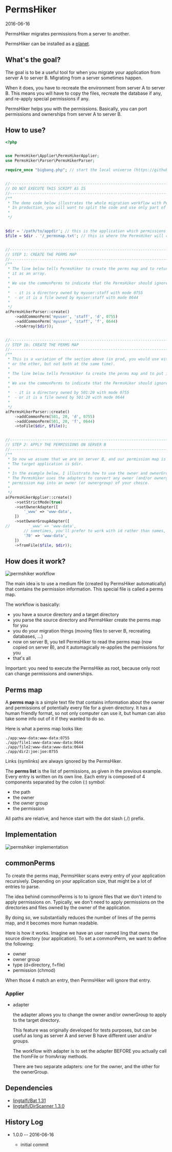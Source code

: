 PermsHiker
===============
2016-06-16


PermsHiker migrates permissions from a server to another.

PermsHiker can be installed as a [planet](https://github.com/lingtalfi/Observer/blob/master/article/article.planetReference.eng.md).



What's the goal?
-------------------

The goal is to be a useful tool for when you migrate your application from server A to server B.
Migrating from a server sometimes happen.

When it does, you have to recreate the environment from server A to server B.
This means you will have to copy the files, recreate the database if any, and re-apply special permissions if any.

PermsHiker helps you with the permissions. 
Basically, you can port permissions and ownerships from server A to server B.




How to use?
--------------

```php
<?php


use PermsHiker\Applier\PermsHikerApplier;
use PermsHiker\Parser\PermsHikerParser;

require_once "bigbang.php"; // start the local universe (https://github.com/lingtalfi/Observer/blob/master/article/article.planetReference.eng.md)


//------------------------------------------------------------------------------/
// DO NOT EXECUTE THIS SCRIPT AS IS
//------------------------------------------------------------------------------/
/**
 * The demo code below illustrates the whole migration workflow with PermsHiker.
 * In production, you will want to split the code and use only part of it at a time.
 *
 */


$dir = '/path/to/appdir'; // this is the application which permissions we want to port
$file = $dir . '/_permsmap.txt'; // this is where the PermsHiker will create/read from the perms map


//------------------------------------------------------------------------------/
// STEP 1: CREATE THE PERMS MAP
//------------------------------------------------------------------------------/
/**
 * The line below tells PermsHiker to create the perms map and to return
 * it as an array.
 *
 * We use the commonPerms to indicate that the PermsHiker should ignore a file if:
 *
 *  - it is a directory owned by myuser:staff with mode 0755
 *  - or it is a file owned by myuser:staff with mode 0644
 *
 */
a(PermsHikerParser::create()
    ->addCommonPerm('myuser', 'staff', 'd', 0755)
    ->addCommonPerm('myuser', 'staff', 'f', 0644)
    ->toArray($dir));


//------------------------------------------------------------------------------/
// STEP 1b: CREATE THE PERMS MAP
//------------------------------------------------------------------------------/
/**
 * This is a variation of the section above (in prod, you would use either one section
 * or the other, but not both at the same time).
 *
 * The line below tells PermsHiker to create the perms map and to put it into the file $file.
 *
 * We use the commonPerms to indicate that the PermsHiker should ignore a file if:
 *
 *  - it is a directory owned by 501:20 with mode 0755
 *  - or it is a file owned by 501:20 with mode 0644
 *
 */
a(PermsHikerParser::create()
    ->addCommonPerm(501, 20, 'd', 0755)
    ->addCommonPerm(501, 20, 'f', 0644)
    ->toFile($dir, $file));


//------------------------------------------------------------------------------/
// STEP 2: APPLY THE PERMISSIONS ON SERVER B
//------------------------------------------------------------------------------/
/**
 * So now we assume that we are on server B, and our permission map is $file.
 * The target application is $dir.
 *
 * In the example below, I illustrate how to use the owner and ownerGroup adapters.
 * The PermsHiker uses the adapters to convert any owner (and/or ownergroup) found in the
 * permission map into an owner (or ownergroup) of your choice.
 *
 */
a(PermsHikerApplier::create()
    ->setStrictMode(true)
    ->setOwnerAdapter([
        '_www' => 'www-data',
    ])
    ->setOwnerGroupAdapter([
//        '_www' => 'www-data',
        // sometimes, you'll prefer to work with id rather than names, this is just for demonstration purpose
        '70' => 'www-data',
    ])
    ->fromFile($file, $dir));
```




How does it work?
-------------------

![permshiker workflow](https://s19.postimg.org/upg6b3xwj/Perms_Hiker_idea.jpg)

The main idea is to use a medium file (created by PermsHiker automatically) that contains the permission information.
This special file is called a perms map.

The workflow is basically:

- you have a source directory and a target directory
- you parse the source directory and PermsHiker create the perms map for you
- you do your migration things (moving files to server B, recreating databases, ...)
- now on server B, you tell PermsHiker to read the perms map (now copied on server B), and it automagically re-applies the permissions for you
- that's all

Important: you need to execute the PermsHike as root, because only root can change
permissions and ownerships.



Perms map
-------------
A **perms map** is a simple text file that contains information about 
the owner and permissions of potentially every file for a given directory.
It has a human friendly format, so not only computer can use it, but human
can also take some info out of it if they wanted to do so.

Here is what a perms map looks like:

```
./app:www-data:www-data:0755
./app/file1:www-data:www-data:0644
./app/file2:www-data:www-data:0644
./app/dir2:joe:joe:0755
```

Links (symlinks) are always ignored by the PermsHiker.

The **perms list** is the list of permissions, as given in the previous example.
Every entry is written on its own line.
Each entry is composed of 4 components separated by the colon (:) symbol:

- the path
- the owner
- the owner group
- the permission

All paths are relative, and hence start with the dot slash (./) prefix.
 


Implementation 
-------------------------

![permshiker implementation](https://s19.postimg.org/6mzcg8h9f/PermsHiker-implementation.jpg)


commonPerms
---------------

To create the perms map, PermsHiker scans every entry of your application recursively.
Depending on your application size, that might be a lot of entries to parse.

The idea behind commonPerms is to to ignore files that we don't intend to apply permissions on.
Typically, we don't need to apply permissions on the directories and files owned by the owner of the application.
 
By doing so, we substantially reduces the number of lines of the perms map, and it becomes more human readable.

Here is how it works.
Imagine we have an user named ling that owns the source directory (our application).
To set a commonPerm, we want to define the following:

- owner 
- owner group
- type (d=directory, f=file)
- permission (chmod)
                
When those 4 match an entry, then PermsHiker will ignore that entry.

 
### Applier


- adapter
    
    the adapter allows you to change the owner and/or ownerGroup to apply
    to the target directory.
    
    This feature was originally developed for tests purposes,
    but can be useful as long as server A and server B have different user and/or groups.
    
    The workflow with adapter is to set the adapter BEFORE you actually call the fromFile 
    or fromArray methods.
    
    There are two separate adapters: one for the owner, and the other for the ownerGroup.
   
    
    
    



Dependencies
------------------

- [lingtalfi/Bat 1.31](https://github.com/lingtalfi/Bat)
- [lingtalfi/DirScanner 1.3.0](https://github.com/lingtalfi/DirScanner)




History Log
------------------
    
- 1.0.0 -- 2016-06-16

    - initial commit
    
    

